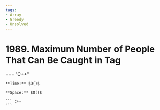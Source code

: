 ```yaml
---
tags:
- Array
- Greedy
- Unsolved
---
```



# 1989. Maximum Number of People That Can Be Caught in Tag

=== "C++"

    **Time:** $O()$

    **Space:** $O()$

    ``` c++
    ```